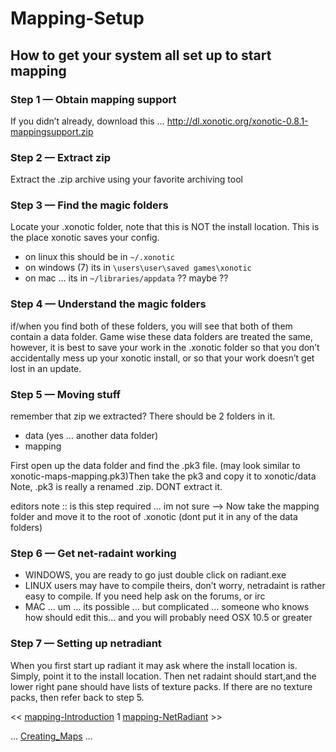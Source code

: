 Mapping-Setup
=============

How to get your system all set up to start mapping
--------------------------------------------------

### Step 1 — Obtain mapping support

If you didn’t already, download this … http://dl.xonotic.org/xonotic-0.8.1-mappingsupport.zip

### Step 2 — Extract zip

Extract the .zip archive using your favorite archiving tool

### Step 3 — Find the magic folders

Locate your .xonotic folder, note that this is NOT the install location. This is the place xonotic saves your config.

-   on linux this should be in `~/.xonotic`
-   on windows (7) its in `\users\user\saved games\xonotic`
-   on mac … its in `~/libraries/appdata` ?? maybe ??

### Step 4 — Understand the magic folders

if/when you find both of these folders, you will see that both of them contain a data folder. Game wise these data folders are treated the same, however, it is best to save your work in the .xonotic folder so that you don’t accidentally mess up your xonotic install, or so that your work doesn’t get lost in an update.

### Step 5 — Moving stuff

remember that zip we extracted? There should be 2 folders in it.

-   data (yes … another data folder)
-   mapping

First open up the data folder and find the .pk3 file. (may look similar to xonotic-maps-mapping.pk3)Then take the pk3 and copy it to xonotic/data Note, .pk3 is really a renamed .zip. DONT extract it.

editors note :: is this step required … im not sure —\> Now take the mapping folder and move it to the root of .xonotic (dont put it in any of the data folders)

### Step 6 — Get net-radaint working

-   WINDOWS, you are ready to go just double click on radiant.exe
-   LINUX users may have to compile theirs, don’t worry, netradaint is rather easy to compile. If you need help ask on the forums, or irc
-   MAC … um … its possible … but complicated … someone who knows how should edit this… and you will probably need OSX 10.5 or greater

### Step 7 — Setting up netradiant

When you first start up radiant it may ask where the install location is. Simply, point it to the install location. Then net radaint should start,and the lower right pane should have lists of texture packs. If there are no texture packs, then refer back to step 5.

\<\< [mapping-Introduction](mapping-Introduction) 1 [mapping-NetRadiant](mapping-NetRadiant) \>\>

… [Creating_Maps](Creating-Maps) …

